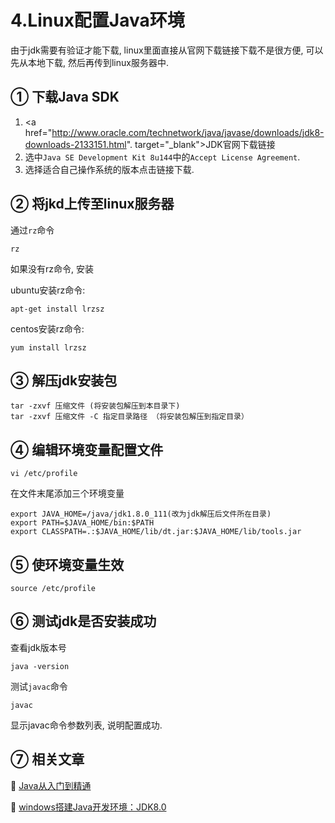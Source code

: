4.Linux配置Java环境
===

<div class="jumbotron">
<p>由于jdk需要有验证才能下载, linux里面直接从官网下载链接下载不是很方便, 可以先从本地下载, 然后再传到linux服务器中.</p>  
</div>

① 下载Java SDK
---

1. <a href="http://www.oracle.com/technetwork/java/javase/downloads/jdk8-downloads-2133151.html". target="_blank">JDK官网下载链接</a>  
2. 选中`Java SE Development Kit 8u144`中的`Accept License Agreement`.   
3. 选择适合自己操作系统的版本点击链接下载.

② 将jkd上传至linux服务器
---

通过`rz`命令

```
rz
```
	
如果没有rz命令, 安装

ubuntu安装rz命令:

```
apt-get install lrzsz
```
	
centos安装rz命令:

```
yum install lrzsz
```

③ 解压jdk安装包
---

```
tar -zxvf 压缩文件 (将安装包解压到本目录下)
tar -zxvf 压缩文件 -C 指定目录路径 （将安装包解压到指定目录）
```

④ 编辑环境变量配置文件
---

```
vi /etc/profile
```

在文件末尾添加三个环境变量

```
export JAVA_HOME=/java/jdk1.8.0_111(改为jdk解压后文件所在目录)
export PATH=$JAVA_HOME/bin:$PATH
export CLASSPATH=.:$JAVA_HOME/lib/dt.jar:$JAVA_HOME/lib/tools.jar
```

⑤ 使环境变量生效
---

```
source /etc/profile
```

⑥ 测试jdk是否安装成功
---

查看jdk版本号

```
java -version
```
	
测试`javac`命令

```
javac
```

显示javac命令参数列表, 说明配置成功.

⑦ 相关文章
---

📖 [Java从入门到精通](http://localhost/article/java/basic/index.html)   

📖 [windows搭建Java开发环境：JDK8.0](http://localhost/article/java/basic/搭建Java开发环境：JDK8.0.html)   
